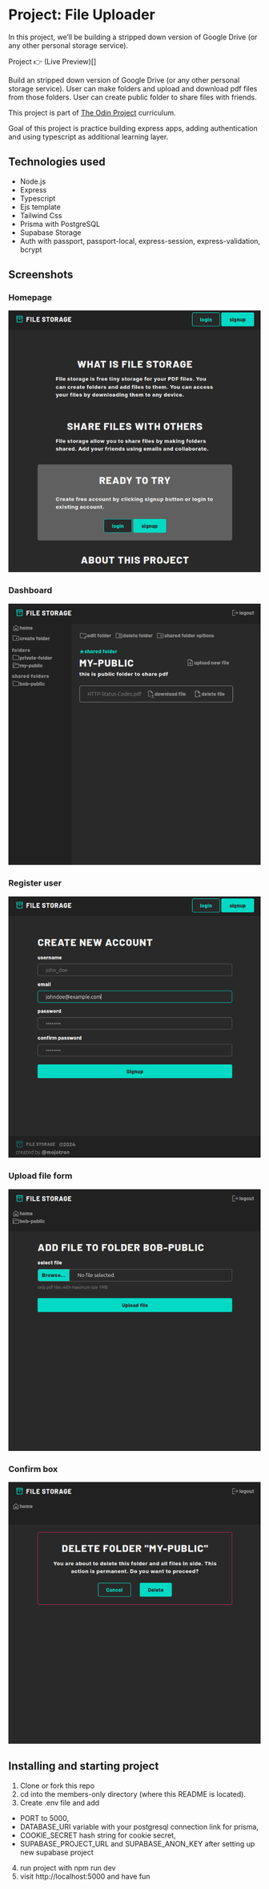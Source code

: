 # Project: File Uploader

In this project, we’ll be building a stripped down version of Google Drive (or any other personal storage service).

Project 👉 (Live Preview)[]

Build an stripped down version of Google Drive (or any other personal storage service).
User can make folders and upload and download pdf files from those folders. User can create public folder to share files with friends.

This project is part of [The Odin Project](https://www.theodinproject.com/lessons/nodejs-file-uploader) curriculum.

Goal of this project is practice building express apps, adding authentication and using typescript as additional learning layer.

## Technologies used

- Node.js
- Express
- Typescript
- Ejs template
- Tailwind Css
- Prisma with PostgreSQL
- Supabase Storage
- Auth with passport, passport-local, express-session, express-validation, bcrypt

## Screenshots

### Homepage

![Home page.](/src/public/screenshots/screenshot-home.png "This is a sample image.")

### Dashboard

![Dashboard page.](/src/public/screenshots/screenshot-dashboard.png "This is a sample image.")

### Register user

![Register user page.](/src/public/screenshots/screenshot-signup.png "This is a sample image.")

### Upload file form

![Activate member code.](/src/public/screenshots/screenshot-file-upload.png "This is a sample image.")

### Confirm box

![Activate member code.](/src/public/screenshots/screenshot-confirm-box.png "This is a sample image.")

## Installing and starting project

1.  Clone or fork this repo
2.  cd into the members-only directory (where this README is located).
3.  Create .env file and add

- PORT to 5000,
- DATABASE_URI variable with your postgresql connection link for prisma,
- COOKIE_SECRET hash string for cookie secret,
- SUPABASE_PROJECT_URL and SUPABASE_ANON_KEY after setting up new supabase project

4.  run project with npm run dev
5.  visit http://localhost:5000 and have fun
